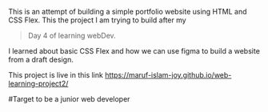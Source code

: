 This is an attempt of building a simple portfolio website using HTML and CSS Flex. This the project I am trying to build after my 
>Day 4 of learning webDev.

I learned about basic CSS Flex and how we can use figma to build a website from a draft design.

This project is live in this link
https://maruf-islam-joy.github.io/web-learning-project2/

#Target to be a junior web developer